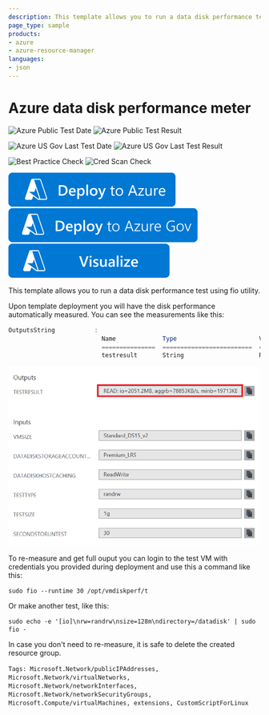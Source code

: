 ```yaml
---
description: This template allows you to run a data disk performance test for different workload types using fio utility.
page_type: sample
products:
- azure
- azure-resource-manager
languages:
- json
---
```

# Azure data disk performance meter

![Azure Public Test Date](https://azurequickstartsservice.blob.core.windows.net/badges/demos/vm-disk-performance-meter/PublicLastTestDate.svg)
![Azure Public Test Result](https://azurequickstartsservice.blob.core.windows.net/badges/demos/vm-disk-performance-meter/PublicDeployment.svg)

![Azure US Gov Last Test Date](https://azurequickstartsservice.blob.core.windows.net/badges/demos/vm-disk-performance-meter/FairfaxLastTestDate.svg)
![Azure US Gov Last Test Result](https://azurequickstartsservice.blob.core.windows.net/badges/demos/vm-disk-performance-meter/FairfaxDeployment.svg)

![Best Practice Check](https://azurequickstartsservice.blob.core.windows.net/badges/demos/vm-disk-performance-meter/BestPracticeResult.svg)
![Cred Scan Check](https://azurequickstartsservice.blob.core.windows.net/badges/demos/vm-disk-performance-meter/CredScanResult.svg)

[![Deploy To Azure](https://raw.githubusercontent.com/Azure/azure-quickstart-templates/master/1-CONTRIBUTION-GUIDE/images/deploytoazure.svg?sanitize=true)](https://portal.azure.com/#create/Microsoft.Template/uri/https%3A%2F%2Fraw.githubusercontent.com%2FAzure%2Fazure-quickstart-templates%2Fmaster%2Fdemos%2Fvm-disk-performance-meter%2Fazuredeploy.json)
[![Deploy To Azure Gov](https://raw.githubusercontent.com/Azure/azure-quickstart-templates/master/1-CONTRIBUTION-GUIDE/images/deploytoazuregov.svg?sanitize=true)](https://portal.azure.us/#create/Microsoft.Template/uri/https%3A%2F%2Fraw.githubusercontent.com%2FAzure%2Fazure-quickstart-templates%2Fmaster%2Fdemos%2Fvm-disk-performance-meter%2Fazuredeploy.json)
[![Visualize](https://raw.githubusercontent.com/Azure/azure-quickstart-templates/master/1-CONTRIBUTION-GUIDE/images/visualizebutton.svg?sanitize=true)](http://armviz.io/#/?load=https%3A%2F%2Fraw.githubusercontent.com%2FAzure%2Fazure-quickstart-templates%2Fmaster%2Fdemos%2Fvm-disk-performance-meter%2Fazuredeploy.json)

This template allows you to run a data disk performance test using fio utility.

Upon template deployment you will have the disk performance automatically measured. You can see the measurements like this:

```powershell
OutputsString           :
                          Name             Type                       Value
                          ===============  =========================  ==========
                          testresult       String                     READ: io=2051.2MB, aggrb=78853KB/s, minb=19713KB/s, maxb=20024KB/s, mint=26222msec, maxt=26636msec; WRITE: io=2044.9MB, aggrb=78613KB/s, minb=19653KB/s, maxb=19963KB/s, mint=26222msec, maxt=26636msec;
```

![disk meter](images/diskperformance.png "Disk performance measurement output")

To re-measure and get full ouput you can login to the test VM with credentials you provided during deployment and use this a command like this:

```shell
sudo fio --runtime 30 /opt/vmdiskperf/t
```

Or make another test, like this:

```shell
sudo echo -e '[io]\nrw=randrw\nsize=128m\ndirectory=/datadisk' | sudo fio -

```

In case you don't need to re-measure, it is safe to delete the created resource group.

`Tags: Microsoft.Network/publicIPAddresses, Microsoft.Network/virtualNetworks, Microsoft.Network/networkInterfaces, Microsoft.Network/networkSecurityGroups, Microsoft.Compute/virtualMachines, extensions, CustomScriptForLinux`
